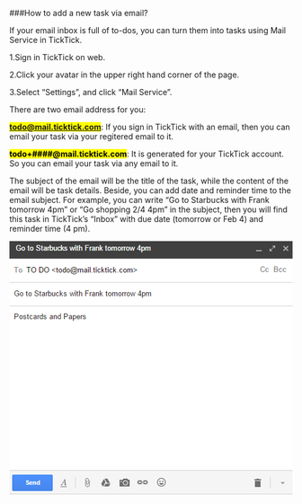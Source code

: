 ###How to add a new task via email?

If your email inbox is full of to-dos, you can turn them into tasks using Mail Service in TickTick.

1.Sign in TickTick on web.

2.Click your avatar in the upper right hand corner of the page.

3.Select “Settings”, and click “Mail Service”.

There are two email address for you:

**<mark>todo@mail.ticktick.com</mark>**: If you sign in TickTick with an email, then you can email your task via your regitered email to it.


**<mark>todo+####@mail.ticktick.com<mark>**: It is generated for your TickTick account. So you can email your task via any email to it.


The subject of the email will be the title of the task, while the content of the email will be task details. Beside, you can add date and reminder time to the email subject. For example, you can write “Go to Starbucks with Frank tomorrow 4pm” or “Go shopping 2/4 4pm” in the subject, then you will find this task in TickTick’s “Inbox” with due date (tomorrow or Feb 4) and reminder time (4 pm).


![](../images/email.png)
